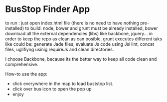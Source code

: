 BusStop Finder App
==================

to run : just open index.html file (there is no need to have nothing pre-installed)
to build: node, bower and grunt must be already installed, bower download all the external dependencies (libs) like backbone, jquery... in order to keep the repo as clean as can posible.
  grunt executes different taks like could be: generate Jade files, evaluate Js code using JsHint, concat files, uglifiyng usinig requireJs and clean directories.

I choose Backbone, because its the better way to keep all code clean and comprehensive.

How-to use the app:
  - click everywhere in the map to load buststop list.
  - click over bus icon to open the pop up
  - enjoy